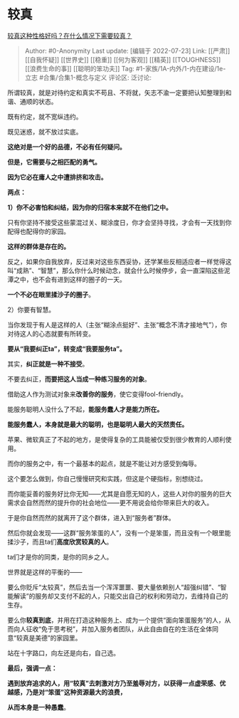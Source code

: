 # 较真
[较真这种性格好吗？在什么情况下需要较真？](https://www.zhihu.com/question/27111858/answer/2588179268)

> Author: #0-Anonymity
> Last update: [编辑于 2022-07-23]
> Link: [[严肃]] [[自我怀疑]] [[世界史]] [[稳重]] [[何为客观]] [[精英]] [[TOUGHNESS]] [[浪费生命的事]] [[聪明的笨功夫]]
> Tag: #1-家族/1A-内外/1-内在建设/1e-立志 #合集/合集1-概念与定义
> 评论区:
> 泛讨论:

所谓较真，就是对待约定和真实不苟且、不将就，矢志不渝一定要把认知整理到和谐、通顺的状态。

既有约定，就不宽纵违约。

既见迷惑，就不放过实底。

**这绝对是一个好的品德，不必有任何疑问。**

**但是，它需要与之相匹配的勇气。**

**因为它必在庸人之中遭排挤和攻击。**

**两点：**

**1）你不必害怕和纠结，因为你的归宿本来就不在他们之中。**

只有你坚持不接受这些蒙混过关、糊涂度日，你才会坚持寻找，才会有一天找到你配得也配得你的家园。

**这样的群体是存在的。**

反之，如果你自我放弃，反过来对这些东西妥协，还学某些反相适应者一样觉得这叫“成熟”、“智慧”，那么你什么时候动念，就会什么时候停步，会一直深陷这些泥潭之中，也不会有进到这样的圈子的一天。

**一个不必在眼里揉沙子的圈子**。

2）你要有智慧。

当你发现于有人是这样的人（主张“糊涂点挺好”、主张“概念不清才接地气”），你对待这人的心态就要有所转变。

**要从“我要纠正ta”，转变成“我要服务ta”。**

其实，**纠正就是一种不接受**。

不要去纠正，**而要把这人当成一种练习服务的对象**。

借助这人作为测试对象来**改善你的服务**，使它变得fool-friendly。

能服务聪明人没什么了不起，**能服务蠢人才是能力所在。**

**能服务蠢人，本身就是最大的聪明，也是聪明人最大的天然责任。**

苹果、微软真正了不起的地方，是使得复杂的工具能被仅受到很少教育的人顺利使用。

而你的服务之中，有一个最基本的起点，就是不能让对方感受到侮辱。

这个要怎么做到，你自己慢慢研究和实践，但这是个硬指标，别想绕过。

而你能妥善的服务好比你无知——尤其是自愿无知的人，这些人对你的服务的巨大需求会自然而然的提升你的社会地位——更不用说会给你带来巨大的收入。

于是你自然而然的就离开了这个群体，进入到“服务者”群体。

然后你就会发现——这群“服务笨蛋的人”，没有一个是笨蛋，而且没有一个眼里能揉沙子，而且ta们**高度欣赏较真的人**。

ta们才是你的同类，是你的同乡之人。

世界就是这样的平衡的——

要么你贬斥“太较真”，然后去当一个浑浑噩噩、要大量依赖别人“超强纠错”、“智能解读”的服务却又支付不起的人，只能交出自己的权利和劳动力，去维持自己的生存。

要么你**较真到底**，并用在打造这种服务上、成为一个提供“面向笨蛋服务”的人，从而向人征收“免于思考税”，并加入服务者团队，从此自由自在的生活在全体同意“较真是美德”的家园里。

站在十字路口，向左还是向右，自己选。

**最后，强调一点：**

**遇到放弃追求的人，用“较真”去刺激对方乃至羞辱对方，以获得一点虚荣感、优越感，乃是对“笨蛋”这种资源最大的浪费，**

**从而本身是一种愚蠢**。
